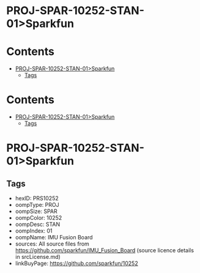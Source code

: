 
PROJ-SPAR-10252-STAN-01>Sparkfun
================================

Contents
========

* [PROJ-SPAR-10252-STAN-01>Sparkfun](#proj-spar-10252-stan-01sparkfun)
	* [Tags](#tags)

Contents
========

* [PROJ-SPAR-10252-STAN-01>Sparkfun](#proj-spar-10252-stan-01sparkfun)
	* [Tags](#tags)

# PROJ-SPAR-10252-STAN-01>Sparkfun

## Tags

- hexID: PRS10252
- oompType: PROJ
- oompSize: SPAR
- oompColor: 10252
- oompDesc: STAN
- oompIndex: 01
- oompName: IMU Fusion Board
- sources: All source files from https://github.com/sparkfun/IMU_Fusion_Board (source licence details in srcLicense.md)
- linkBuyPage: https://github.com/sparkfun/10252
